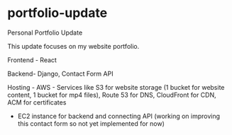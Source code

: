 # portfolio-update
Personal Portfolio Update

This update focuses on my website portfolio.

Frontend - React

Backend- Django, Contact Form API

Hosting - AWS - Services like S3 for website storage (1 bucket for website content, 1 bucket for mp4 files), Route 53 for DNS, CloudFront for CDN, ACM for certificates
- EC2 instance for backend and connecting API (working on improving this contact form so not yet implemented for now)
